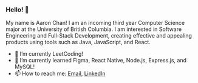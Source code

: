 ### Hello! 👋

My name is Aaron Chan! I am an incoming third year Computer Science major at the University of British Columbia. I am interested in Software Engineering and Full-Stack Development, creating effective and appealing products using tools such as Java, JavaScript, and React.

- 🔧 I’m currently LeetCoding!
- 📖 I’m currently learned Figma, React Native, Node.js, Express.js, and MySQL!
- 📫 How to reach me: [Email](mailto:chan.aaron73@gmail.com), [LinkedIn](https://www.linkedin.com/in/aaronkaicheechan/)
